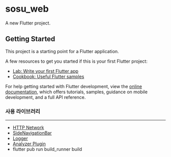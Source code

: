 # sosu_web

A new Flutter project.

## Getting Started

This project is a starting point for a Flutter application.

A few resources to get you started if this is your first Flutter project:

- [Lab: Write your first Flutter app](https://docs.flutter.dev/get-started/codelab)
- [Cookbook: Useful Flutter samples](https://docs.flutter.dev/cookbook)

For help getting started with Flutter development, view the
[online documentation](https://docs.flutter.dev/), which offers tutorials,
samples, guidance on mobile development, and a full API reference.

### 사용 라이브러리

---
- [HTTP Network](https://pub.dev/packages/http)
- [SideNavigationBar](https://pub.dev/packages/side_navigation)
- [Logger](https://pub.dev/packages/logger)
- [Analyzer Plugin](https://pub.dev/packages/analyzer_plugin)
-  flutter pub run build_runner build